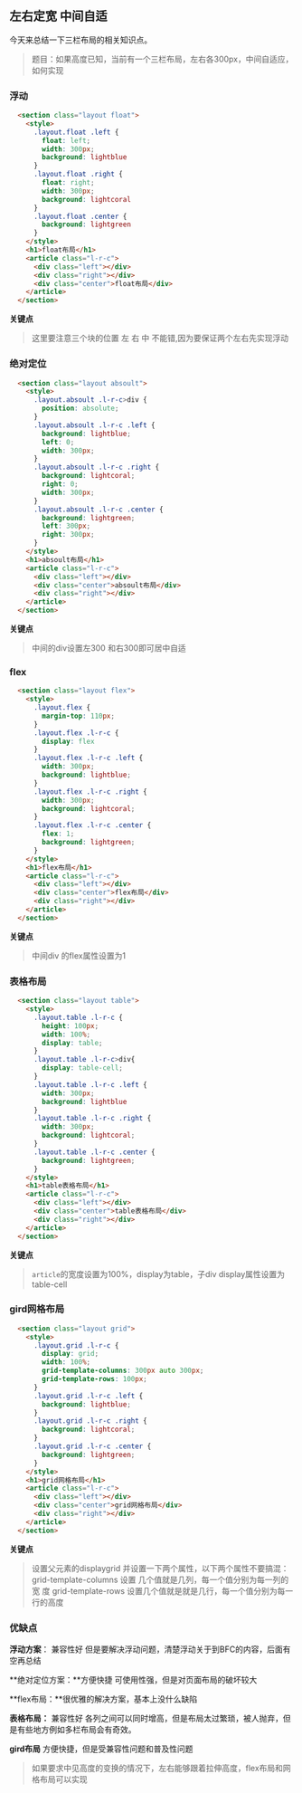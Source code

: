 ## 左右定宽 中间自适

今天来总结一下三栏布局的相关知识点。

> 题目：如果高度已知，当前有一个三栏布局，左右各300px，中间自适应，如何实现

### 浮动

```html
  <section class="layout float">
    <style>
      .layout.float .left {
        float: left;
        width: 300px;
        background: lightblue
      }
      .layout.float .right {
        float: right;
        width: 300px;
        background: lightcoral
      }
      .layout.float .center {
        background: lightgreen
      }
    </style>
    <h1>float布局</h1>
    <article class="l-r-c">
      <div class="left"></div>
      <div class="right"></div>
      <div class="center">float布局</div>
    </article>
  </section>
```

**关键点**

>  这里要注意三个块的位置 左 右 中 不能错,因为要保证两个左右先实现浮动

### 绝对定位

```html
  <section class="layout absoult">
    <style>
      .layout.absoult .l-r-c>div {
        position: absolute;
      }
      .layout.absoult .l-r-c .left {
        background: lightblue;
        left: 0;
        width: 300px;
      }
      .layout.absoult .l-r-c .right {
        background: lightcoral;
        right: 0;
        width: 300px;
      }
      .layout.absoult .l-r-c .center {
        background: lightgreen;
        left: 300px;
        right: 300px;
      }
    </style>
    <h1>absoult布局</h1>
    <article class="l-r-c">
      <div class="left"></div>
      <div class="center">absoult布局</div>
      <div class="right"></div>
    </article>
  </section>
```

**关键点**

>  中间的div设置左300 和右300即可居中自适

### flex

```html
  <section class="layout flex">
    <style>
      .layout.flex {
        margin-top: 110px;
      }
      .layout.flex .l-r-c {
        display: flex
      }
      .layout.flex .l-r-c .left {
        width: 300px;
        background: lightblue;
      }
      .layout.flex .l-r-c .right {
        width: 300px;
        background: lightcoral;
      }
      .layout.flex .l-r-c .center {
        flex: 1;
        background: lightgreen;
      }
    </style>
    <h1>flex布局</h1>
    <article class="l-r-c">
      <div class="left"></div>
      <div class="center">flex布局</div>
      <div class="right"></div>
    </article>
  </section>
```

**关键点**

>  中间div 的flex属性设置为1

### 表格布局

```html
  <section class="layout table">
    <style>
      .layout.table .l-r-c {
        height: 100px;
        width: 100%;
        display: table;
      }
      .layout.table .l-r-c>div{
        display: table-cell;
      }
      .layout.table .l-r-c .left {
        width: 300px;
        background: lightblue
      }
      .layout.table .l-r-c .right {
        width: 300px;
        background: lightcoral;
      }
      .layout.table .l-r-c .center {
        background: lightgreen;
      }
    </style>
    <h1>table表格布局</h1>
    <article class="l-r-c">
      <div class="left"></div>
      <div class="center">table表格布局</div>
      <div class="right"></div>
    </article>
  </section>
```

**关键点**

> `article`的宽度设置为100%，display为table，子div display属性设置为table-cell

### gird网格布局

```html
  <section class="layout grid">
    <style>
      .layout.grid .l-r-c {
        display: grid;
        width: 100%;
        grid-template-columns: 300px auto 300px;
        grid-template-rows: 100px;
      }
      .layout.grid .l-r-c .left {
        background: lightblue;
      }
      .layout.grid .l-r-c .right {
        background: lightcoral;
      }
      .layout.grid .l-r-c .center {
        background: lightgreen;
      }
    </style>
    <h1>grid网格布局</h1>
    <article class="l-r-c">
      <div class="left"></div>
      <div class="center">grid网格布局</div>
      <div class="right"></div>
    </article>
  </section>
```

**关键点**

> 设置父元素的displaygrid 并设置一下两个属性，以下两个属性不要搞混：
> ​	grid-template-columns 设置 几个值就是几列，每一个值分别为每一列的宽	度
> ​	grid-template-rows 设置几个值就是就是几行，每一个值分别为每一行的高度

### 优缺点

**浮动方案**： 兼容性好  但是要解决浮动问题，清楚浮动关于到BFC的内容，后面有空再总结

**绝对定位方案：**方便快捷  可使用性强，但是对页面布局的破坏较大

**flex布局：**很优雅的解决方案，基本上没什么缺陷

**表格布局：** 兼容性好 各列之间可以同时增高，但是布局太过繁琐，被人抛弃，但是有些地方例如多栏布局会有奇效。

**gird布局** 方便快捷，但是受兼容性问题和普及性问题

>  如果要求中见高度的变换的情况下，左右能够跟着拉伸高度，flex布局和网格布局可以实现